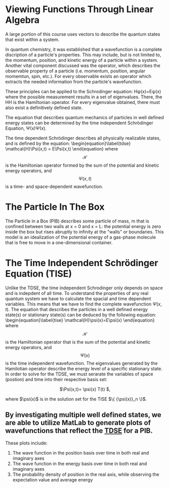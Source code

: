 

# Viewing Functions Through Linear Algebra

A large portion of this course uses vectors to describe the quantum states that exist within a system. 

In quantum chemistry, it was established that a wavefunction is a complete discription of a particle's properties. This may include, but
is not limited to, the momentum, position, and kinetic energy of a particle within a system. Another vital component discussed was the 
operator, which describes the observable property of a particle (i.e. momentum, position, angular momemtun, spin, etc.). For every 
observable exists an operator which extracts the needed information from the particle's wavefunction. 

These principles can be applied to the Schrodinger equation: Hψ(x)=Eψ(x) where the possible measurement results in a set of eigenvalues.
There, the HH is the Hamiltonian operator.
For every eigenvalue obtained, there must also exist a definitively defined state. 

The equation that describes quantum mechanics of particles in well defined energy states can be determined by the time independent 
Schrödinger Equation, Ψ(x)Ψ(x).

The time dependent Schrödinger describes all physically realizable states, 
and is defined by the equation: \begin{equation}\label{tdse} \mathcal{H}\Psi(x,t) = E\Psi(x,t) \end{equation} 
where $$\mathcal{H}$$ is the Hamiltonian operator formed 
by the sum of the potential and kinetic energy operators, and $$\Psi(x,t)$$ is a time- and space-dependent wavefunction.

# The Particle In The Box

The Particle in a Box (PIB) describes some particle of mass, m that is confined between two walls at x = 0 and x = L: 
the potential energy is zero inside the box but rises abruptly to infinity at the "walls" or boundaries. 
This model is an idealization of the potential energy of a gas-phase molecule that is free to move in a one-dimensional container. 


# The Time Independent Schrödinger Equation (TISE)

Unlike the TDSE, the time independent Schrodinger only depends on space and is indepdent of all time. To understand the properties
of any real quantum system we have to calculate the spacial and time dependent variables. This means that we have to find the 
complete wavefunction $\Psi(x,t)$.
The equation that describes the particles in a well defined energy state(s) or stationary state(s) can be deduced by the
following equation:
  \begin{equation}\label{tise}
    \mathcal{H}\psi(x)=E\psi(x)
\end{equation}
where $$\mathcal{H}$$ is the Hamiltonian operator that is the sum of the potential and kinetic energy operators, 
and $$\Psi(x)$$ is the time independent wavefunction.
The eigenvalues generated by the Hamilotian operator describe the energy level of a specific stationary state.
In order to solve for the TDSE, we must serarate the variables of space (postion) and time into their respective basis set:
<p align="center">  $\Psi(x,t)= \psi(x) T(t) $, </p>
where $\psi(x)$ is in the solution set for the TISE $\{ {\psi(x)}_n \}$.

## By investigating multiple well defined states, we are able to utilize MatLab to generate plots of wavefunctions that reflect the [TDSE](/MLW6.md) for a PIB.

These plots include: 
1. The wave function in the position basis over time in both real and imaginary axes
1. The wave function in the energy basis over time in both real and imaginary axes
1. The probability density of position in the real axis, while observing the expectation value and average energy

